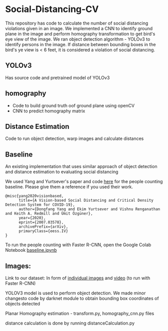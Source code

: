 # Social-Distancing-CV
This repository has code to calculate the number of social distancing violations given in an image. We implemented a CNN to identify ground plane in the image and perform homography transformation to get bird's eye view of the image. We ran object detection algorithm - YOLOv3 to identify persons in the image. If distance between bounding boxes in the bird's ye view is < 6 feet, it is considered a violation of social distancing. 

## YOLOv3
Has source code and pretrained model of YOLOv3

## homography
* Code to build ground truth oof ground plane using openCV
* CNN to predict homography matrix

## Distance Estimation
Code to run object detection, warp images and calculate distances

## Baseline
An existing implementation that uses similar approach of object detection and distance estimation to evaluating social distancing 

We used Yang and Yurtsever's paper and code [here](https://github.com/dongfang-steven-yang/social-distancing-monitoring) for the people counting baseline. Please give them a reference if you used their work.
```
@misc{yang2020visionbased,
      title={A Vision-based Social Distancing and Critical Density Detection System for COVID-19}, 
      author={Dongfang Yang and Ekim Yurtsever and Vishnu Renganathan and Keith A. Redmill and Ümit Özgüner},
      year={2020},
      eprint={2007.03578},
      archivePrefix={arXiv},
      primaryClass={eess.IV}
}
```
To run the people counting with Faster R-CNN, open the Google Colab Notebook [baseline.ipynb](https://github.com/nguy4130/Social-Distancing-CV/blob/main/baseline.ipynb)

## Images:
Link to our dataset: In form of [individual images](https://drive.google.com/file/d/1XLzIjKbUafkdz5T_jM_RwI44TkizzaaG/view?usp=sharing) and [video](https://drive.google.com/file/d/1XYTxtSbneh4NQOrSUtVovzC1_HzcdvM0/view?usp=sharing) (to run with Faster R-CNN)


YOLOV3 model is used to perform object detection. We made minor changesto code by darknet module to obtain bounding box coordinates of objects detected

Planar Homography estimation - transform.py, homography_cnn.py files

distance calculation is done by running distanceCalculation.py
